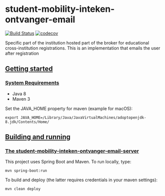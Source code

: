 # student-mobility-inteken-ontvanger-email
[![Build Status](https://github.com/SURFnet/student-mobility-inteken-ontvanger-email/actions/workflows/build.yml/badge.svg)](https://github.com/SURFnet/student-mobility-inteken-ontvanger-email/actions/workflows/maven.yml/badge.svg)
[![codecov](https://codecov.io/gh/SURFnet/student-mobility-inteken-ontvanger-email/branch/main/graph/badge.svg)](https://codecov.io/gh/SURFnet/student-mobility-inteken-ontvanger-email)

Specific part of the institution hosted part of the broker for educational cross-institution registrations.
This is an implementation that emails the user after registration

## [Getting started](#getting-started)

### [System Requirements](#system-requirements)

- Java 8
- Maven 3

Set the JAVA_HOME property for maven (example for macOS):

```shell
export JAVA_HOME=/Library/Java/JavaVirtualMachines/adoptopenjdk-8.jdk/Contents/Home/
```

## [Building and running](#building-and-running)

### [The student-mobility-inteken-ontvanger-email-server](#student-mobility-inteken-ontvanger-email-server)

This project uses Spring Boot and Maven. To run locally, type:

```shell
mvn spring-boot:run
```

To build and deploy (the latter requires credentials in your maven settings):

```shell
mvn clean deploy
```
